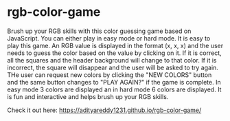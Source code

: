 # rgb-color-game

Brush up your RGB skills with this color guessing game based on JavaScript. You can either play in easy mode or hard mode. It is easy to play this game. An RGB value is displayed in the format (x, x, x) and the user needs to guess the color based on the value by clicking on it. If it is correct, all the squares and the header background will change to that color. If it is incorrect, the square will disappear and the user will be asked to try again. THe user can request new colors by clicking the "NEW COLORS" button and the same button changes to "PLAY AGAIN?" if the game is complete. In easy mode 3 colors are displayed an in hard mode 6 colors are displayed. It is fun and interactive and helps brush up your RGB skills.

Check it out here: https://adityareddy1231.github.io/rgb-color-game/
